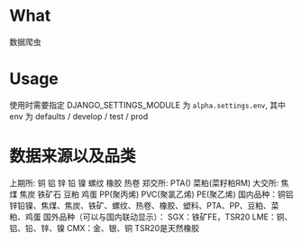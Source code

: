 # What
数据爬虫


# Usage
使用时需要指定 DJANGO_SETTINGS_MODULE 为 `alpha.settings.env`, 其中 env 为 defaults / develop / test / prod


# 数据来源以及品类
上期所: 铜 铝 锌 铅 镍 螺纹 橡胶 热卷
郑交所: PTA() 菜粕(菜籽粕RM)
大交所: 焦煤 焦炭 铁矿石 豆粕 鸡蛋 PP(聚丙烯) PVC(聚氯乙烯) PE(聚乙烯)
国内品种：铜铝锌铅镍、焦煤、焦炭、铁矿、螺纹、热卷、橡胶、塑料、PTA、PP、豆粕、菜粕、鸡蛋
国外品种（可以与国内联动显示）：
SGX：铁矿FE，TSR20
LME：铜、铝、铅、锌、镍
CMX：金、银、铜
TSR20是天然橡胶

